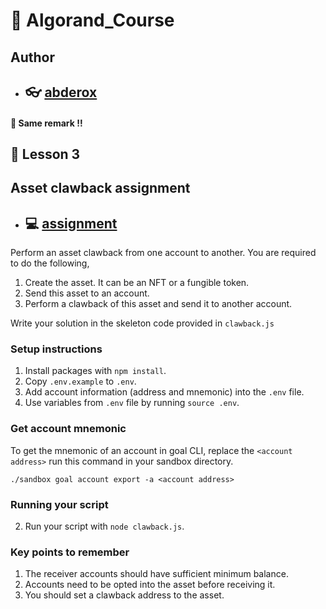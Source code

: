 # :pushpin: Algorand_Course

## Author

- ## :eyeglasses: [abderox](https://github.com/abderox/)

#### :shit: Same remark  !! 
## :bookmark_tabs: __Lesson 3__

## Asset clawback assignment
- ## :computer: [assignment](https://github.com/Algo-Foundry/asset-clawback)

Perform an asset clawback from one account to another. You are required to do the following,

1. Create the asset. It can be an NFT or a fungible token.
2. Send this asset to an account.
3. Perform a clawback of this asset and send it to another account.

Write your solution in the skeleton code provided in `clawback.js`

### Setup instructions
1. Install packages with `npm install`.
2. Copy `.env.example` to `.env`.
3. Add account information (address and mnemonic) into the `.env` file.
4. Use variables from `.env` file by running `source .env`.

### Get account mnemonic
To get the mnemonic of an account in goal CLI, replace the `<account address>` run this command in your sandbox directory.
```
./sandbox goal account export -a <account address>
```

### Running your script
2. Run your script with `node clawback.js`.

### Key points to remember
1. The receiver accounts should have sufficient minimum balance.
2. Accounts need to be opted into the asset before receiving it.
3. You should set a clawback address to the asset.